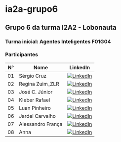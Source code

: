 # ia2a-grupo6

## Grupo 6 da turma I2A2 - Lobonauta

### Turma inicial: Agentes Inteligentes F01G04

### Participantes

| N° | Nome | LinkedIn |
|----|------|----------|
| 01 | Sérgio Cruz | [![LinkedIn](https://img.shields.io/badge/LinkedIn-0077B5?style=flat-square&logo=linkedin&logoColor=white)](https://www.linkedin.com/) |
| 02 | Regina Zuim_ZLR | [![LinkedIn](https://img.shields.io/badge/LinkedIn-0077B5?style=flat-square&logo=linkedin&logoColor=white)](https://www.linkedin.com/) |
| 03 | José C. Júnior | [![LinkedIn](https://img.shields.io/badge/LinkedIn-0077B5?style=flat-square&logo=linkedin&logoColor=white)](https://www.linkedin.com/) |
| 04 | Kleber Rafael | [![LinkedIn](https://img.shields.io/badge/LinkedIn-0077B5?style=flat-square&logo=linkedin&logoColor=white)](https://www.linkedin.com/) |
| 05 | Luan Pinheiro | [![LinkedIn](https://img.shields.io/badge/LinkedIn-0077B5?style=flat-square&logo=linkedin&logoColor=white)](https://www.linkedin.com/) |
| 06 | Jardel Carvalho | [![LinkedIn](https://img.shields.io/badge/LinkedIn-0077B5?style=flat-square&logo=linkedin&logoColor=white)](https://www.linkedin.com/) |
| 07 | Alessandro França | [![LinkedIn](https://img.shields.io/badge/LinkedIn-0077B5?style=flat-square&logo=linkedin&logoColor=white)](https://www.linkedin.com/) |
| 08 | Anna | [![LinkedIn](https://img.shields.io/badge/LinkedIn-0077B5?style=flat-square&logo=linkedin&logoColor=white)](https://www.linkedin.com/) |
